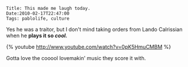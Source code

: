     Title: This made me laugh today.
    Date:2010-02-17T22:47:00
    Tags: pablolife, culture

Yes he was a traitor, but I don't mind taking orders from Lando Calrissian when
he <strong>plays it so <em>cool.</em></strong>

{% youtube http://www.youtube.com/watch?v=0pK5HmuCMBM %}

Gotta love the cooool lovemakin' music they score it with.

